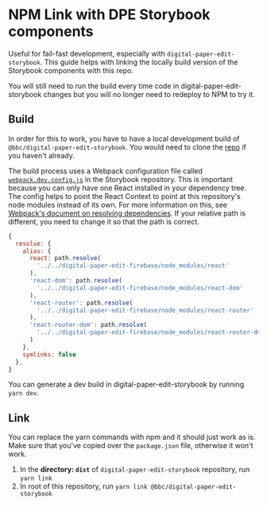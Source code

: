 # NPM Link with DPE Storybook components

Useful for fail-fast development, especially with `digital-paper-edit-storybook`.
This guide helps with linking the locally build version of the Storybook components with this repo.

You will still need to run the build every time code in digital-paper-edit-storybook changes but you will no longer need to redeploy to NPM to try it.

## Build

In order for this to work, you have to have a local development build of `@bbc/digital-paper-edit-storybook`. You would need to clone the [repo](https://github.com/bbc/digital-paper-edit-storybook) if you haven't already.

The build process uses a Webpack configuration file called [`webpack.dev.config.js`](https://github.com/bbc/digital-paper-edit-storybook/blob/master/webpack.dev.config.js) in the Storybook repository. This is important because you can only have one React installed in your dependency tree. The config helps to point the React Context to point at this repository's node modules instead of its own. For more information on this, see [Webpack's document on resolving dependencies](https://webpack.js.org/configuration/resolve/). If your relative path is different, you need to change it so that the path is correct.

```js
{
  resolve: {
    alias: {
      react: path.resolve(
        '../../digital-paper-edit-firebase/node_modules/react'
      ),
      'react-dom': path.resolve(
        '../../digital-paper-edit-firebase/node_modules/react-dom'
      ),
      'react-router': path.resolve(
        '../../digital-paper-edit-firebase/node_modules/react-router'
      ),
      'react-router-dom': path.resolve(
        '../../digital-paper-edit-firebase/node_modules/react-router-dom'
      )
    },
    symlinks: false
  },
}
```

You can generate a dev build in digital-paper-edit-storybook by running `yarn dev`.

## Link

You can replace the yarn commands with npm and it should just work as is. Make sure that you've copied over the `package.json` file, otherwise it won't work.

1. In the **directory: `dist`** of `digital-paper-edit-storybook` repository, run `yarn link`
2. In root of this repository, run `yarn link @bbc/digital-paper-edit-storybook`
